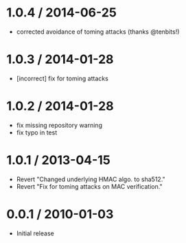 1.0.4 / 2014-06-25
==================

 * corrected avoidance of toming attacks (thanks @tenbits!)


1.0.3 / 2014-01-28
==================

 * [incorrect] fix for toming attacks

1.0.2 / 2014-01-28
==================

 * fix missing repository warning
 * fix typo in test

1.0.1 / 2013-04-15
==================

  * Revert "Changed underlying HMAC algo. to sha512."
  * Revert "Fix for toming attacks on MAC verification."

0.0.1 / 2010-01-03
==================

  * Initial release
